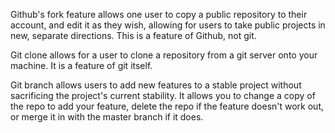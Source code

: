 Github's fork feature allows one user to copy a public repository to their account, and edit it as they wish, allowing for users to take public projects in new, separate directions.
This is a feature of Github, not git.

Git clone allows for a user to clone a repository from a git server onto your machine. It is a feature of git itself.

Git branch allows users to add new features to a stable project without sacrificing the project's current stability.
It allows you to change a copy of the repo to add your feature, delete the repo if the feature doesn't work out, or merge it in with the master branch if it does. 
